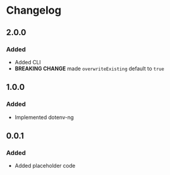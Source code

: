 # Changelog

## 2.0.0

### Added

- Added CLI
- **BREAKING CHANGE** made `overwriteExisting` default to `true`

## 1.0.0

### Added

- Implemented dotenv-ng

## 0.0.1 

### Added

- Added placeholder code

